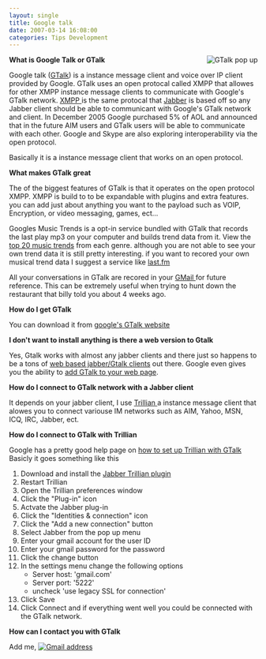 ```yaml
---
layout: single
title: Google talk 
date: 2007-03-14 16:08:00
categories: Tips Development
---
```

<a href="/public/uploads/2007/03/chat_popout.png" title="GTalk pop up"><img src="/public/uploads/2007/03/chat_popout.png" alt="GTalk pop up" align="right" /></a>

<strong>What is Google Talk or GTalk </strong>

Google talk (<a href="http://www.google.com/talk/">GTalk</a>) is a instance message client and voice over IP client provided by Google. GTalk uses an open protocal called XMPP that allowes for other XMPP instance message clients to communicate with Google's GTalk network. <a href="http://www.xmpp.org/">XMPP  </a>is the same protocal that <a href="http://en.wikipedia.org/wiki/Jabber">Jabber</a> is based off so any Jabber client should be able to communicant with Google's GTalk network and client. In December 2005 Google purchased 5% of AOL and announced that in the future AIM users and GTalk users will be able to communicate with each other. Google and Skype are also exploring interoperability via the open protocol.

Basically it is a instance message client that works on an open protocol.

<strong>What makes GTalk great</strong>

The of the biggest features of GTalk is that it operates on the open protocol XMPP. XMPP is build to to be expandable with plugins and extra features.  you can add just about anything you want to the payload such as VOIP, Encryption, or video messaging, games, ect...

Googles Music Trends is a opt-in service bundled with GTalk that records the last play mp3 on your computer and builds trend data from it.  View the <a href="http://www.google.com/trends/music">top 20 music trends</a> from each genre.  although you are not able to see your own trend data it is still pretty interesting.  if you want to recored your own musical trend data I suggest a service like <a href="http://www.last.fm/">last.fm</a>

All your conversations in GTalk are recored in your <a href="http://mail.google.com/mail/">GMail </a>for future reference. This can be extremely useful when trying to hunt down the restaurant that billy told you about 4 weeks ago.

<strong>How do I get GTalk</strong>

You can download it from <a href="http://www.google.com/talk/">google's GTalk website</a>

<strong>I don't want to install anything is there a web version to Gtalk </strong>

Yes, Gtalk works with almost any jabber clients and there just so happens to be a tons of <a href="http://www.abluestar.com/utilities/gtalk/">web based jabber/Gtalk clients</a> out there. Google even gives you the ability to <a href="http://gmodules.com/ig/creator">add GTalk to your web page</a>.

<strong>How do I connect to GTalk network with a Jabber client </strong>

It depends on your jabber client, I use <a href="http://www.ceruleanstudios.com/">Trillian </a>a instance message client that alowes you to connect variouse IM networks such as AIM, Yahoo, MSN, ICQ, IRC, Jabber, ect.

<strong>How do I connect to GTalk with Trillian  </strong>

Google has a pretty good help page on <a href="http://www.google.com/support/talk/bin/answer.py?answer=24077">how to set up Trillian with GTalk</a>
Basicly it goes something like this
<ol>
	<li>Download and install the <a href="http://ceruleanstudios.com/downloads/detail.php?item=313">Jabber Trillian plugin</a></li>
	<li>Restart Trillian</li>
	<li>Open the Trillian preferences window</li>
	<li>Click the "Plug-in" icon</li>
	<li>Actvate the Jabber plug-in</li>
	<li>Click the "Identities &amp; connection" icon</li>
	<li>Click the "Add a new connection" button</li>
	<li>Select Jabber from the pop up menu</li>
	<li>Enter your gmail account for the user ID</li>
	<li>Enter your gmail password for the password</li>
	<li>Click the change button</li>
	<li>In the settings menu change the following options
<ul>
	<li>Server host: 'gmail.com'</li>
	<li>Server port: '5222'</li>
	<li>uncheck 'use legacy SSL for connection'</li>
</ul>
</li>
	<li>Click Save</li>
	<li>Click Connect and if everything went well you could be connected with the GTalk network.</li>
</ol>
<strong>How can I contact you with GTalk </strong>

Add me,  <a href="/public/uploads/2007/03/funvills_email.png" title="Gmail address"><img src="/public/uploads/2007/03/funvills_email.png" alt="Gmail address" /></a>
